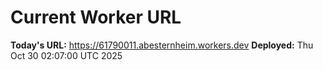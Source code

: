 # Current Worker URL
**Today's URL:** https://61790011.abesternheim.workers.dev
**Deployed:** Thu Oct 30 02:07:00 UTC 2025
